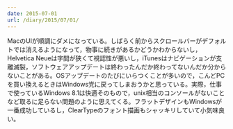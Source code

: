 ```yaml
---
date: 2015-07-01
url: /diary/2015/07/01/
---
```


MacのUIが順調にダメになっている。しばらく前からスクロールバーがデフォルトでは消えるようになって，物事に続きがあるかどうかわからないし，Helvetica Neueは字間が狭くて視認性が悪いし，iTunesはナビゲーションが支離滅裂，ソフトウェアアップデートは終わったんだか終わってないんだか分からないことがある。OSアップデートのたびにいらつくことが多いので，こんどPCを買い換えるときはWindows党に戻ってしまおうかと思っている。実際，仕事で使っているWindows 8.1は快適そのもので，unix相当のコンソールがないことなど取るに足らない問題のように思えてくる。フラットデザインもWindowsが一番成功しているし，ClearTypeのフォント描画もシャッキリしていて小気味良い。